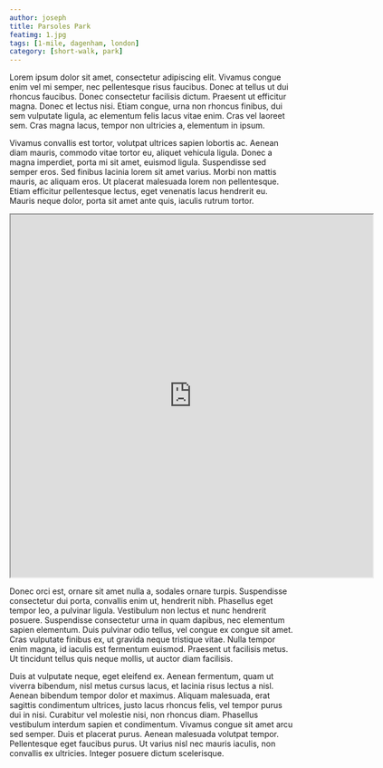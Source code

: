 ```yaml
---
author: joseph
title: Parsoles Park
featimg: 1.jpg
tags: [1-mile, dagenham, london]
category: [short-walk, park]
---
```


Lorem ipsum dolor sit amet, consectetur adipiscing elit. Vivamus congue enim vel mi semper, nec pellentesque risus faucibus. Donec at tellus ut dui rhoncus faucibus. Donec consectetur facilisis dictum. Praesent ut efficitur magna. Donec et lectus nisi. Etiam congue, urna non rhoncus finibus, dui sem vulputate ligula, ac elementum felis lacus vitae enim. Cras vel laoreet sem. Cras magna lacus, tempor non ultricies a, elementum in ipsum.


Vivamus convallis est tortor, volutpat ultrices sapien lobortis ac. Aenean diam mauris, commodo vitae tortor eu, aliquet vehicula ligula. Donec a magna imperdiet, porta mi sit amet, euismod ligula. Suspendisse sed semper eros. Sed finibus lacinia lorem sit amet varius. Morbi non mattis mauris, ac aliquam eros. Ut placerat malesuada lorem non pellentesque. Etiam efficitur pellentesque lectus, eget venenatis lacus hendrerit eu. Mauris neque dolor, porta sit amet ante quis, iaculis rutrum tortor.

<iframe src="https://www.google.com/maps/d/embed?mid=14tmR2ldE8GZbLU6vT-_AJEJKmnk" width="640" height="640"></iframe>

Donec orci est, ornare sit amet nulla a, sodales ornare turpis. Suspendisse consectetur dui porta, convallis enim ut, hendrerit nibh. Phasellus eget tempor leo, a pulvinar ligula. Vestibulum non lectus et nunc hendrerit posuere. Suspendisse consectetur urna in quam dapibus, nec elementum sapien elementum. Duis pulvinar odio tellus, vel congue ex congue sit amet. Cras vulputate finibus ex, ut gravida neque tristique vitae. Nulla tempor enim magna, id iaculis est fermentum euismod. Praesent ut facilisis metus. Ut tincidunt tellus quis neque mollis, ut auctor diam facilisis.


Duis at vulputate neque, eget eleifend ex. Aenean fermentum, quam ut viverra bibendum, nisl metus cursus lacus, et lacinia risus lectus a nisl. Aenean bibendum tempor dolor et maximus. Aliquam malesuada, erat sagittis condimentum ultrices, justo lacus rhoncus felis, vel tempor purus dui in nisi. Curabitur vel molestie nisi, non rhoncus diam. Phasellus vestibulum interdum sapien et condimentum. Vivamus congue sit amet arcu sed semper. Duis et placerat purus. Aenean malesuada volutpat tempor. Pellentesque eget faucibus purus. Ut varius nisl nec mauris iaculis, non convallis ex ultricies. Integer posuere dictum scelerisque.
